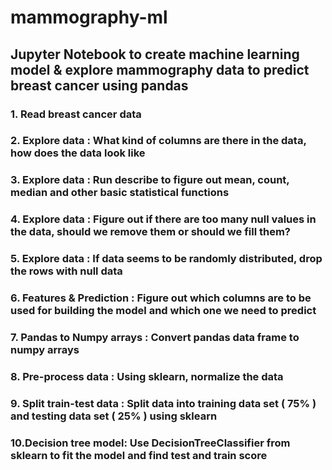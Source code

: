 # mammography-ml
## Jupyter Notebook to create machine learning model &amp; explore mammography data to predict breast cancer using pandas
### 1. Read breast cancer data
### 2. Explore data : What kind of columns are there in the data, how does the data look like
### 3. Explore data : Run describe to figure out mean, count, median and other basic statistical functions
### 4. Explore data : Figure out if there are too many null values in the data, should we remove them or should we fill them?
### 5. Explore data : If data seems to be randomly distributed, drop the rows with null data
### 6. Features & Prediction : Figure out which columns are to be used for building the model and which one we need to predict
### 7. Pandas to Numpy arrays : Convert pandas data frame to numpy arrays
### 8. Pre-process data : Using sklearn, normalize the data
### 9. Split train-test data : Split data into training data set ( 75% ) and testing data set ( 25% ) using sklearn
### 10.Decision tree model: Use DecisionTreeClassifier from sklearn to fit the model and find test and train score
